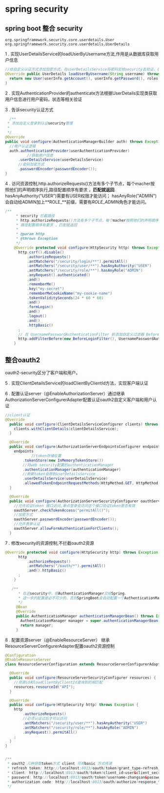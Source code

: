 # spring security

## spring boot 整合 security
	
	org.springframework.security.core.userdetails.User
	org.springframework.security.core.userdetails.UserDetails	
  
1 . 实现UserDetailsService的loadUserByUsername方法,作用是从数据库获取用户信息
  ```java
//给自定义认证方式添加加密方式，在userDetailsService将密码交给security去验证，在认证管理中配置密码验证方式
  @Override public UserDetails loadUserByUsername(String username) throws UsernameNotFoundException {
    return new User(userInfo.getAccount(), userInfo.getPassword(), roles);
  }
```
2 . 实现AuthenticationProvider的authenticate方法根据UserDetails实现类获取用户信息进行用户密码，状态等相关验证

3 . 告诉security认证方式
  ```java
	/**
   * 添加自定义登录到认证security管理
   * 
   */
  @Override
  public void configure(AuthenticationManagerBuilder auth) throws Exception {
    //用户认证逻辑
    auth.authenticationProvider(userAuthenticationProvider)
    		//获取用户信息
        .userDetailsService(userDetailsService)
        //密码加密方式
        .passwordEncoder(passwordEncoder());
  }
  ```
4 . 访问资源控制,http.authorizeRequests()方法有多个子节点，每个macher按照他们的声明顺序执行,路径配置顺序有要求 ，**匹配就返回**.
  hasAnyAuthority("USER")需要有USER权限才能访问；
  hasAnyRole("ADMIN")会自动给ADMIN加上**ROLE_**前缀，需要有*ROLE_ADMIN*角色才能访问。
  ```java
  /**
       * security 拦截路径
       * http.authorizeRequests()方法有多个子节点，每个macher按照他们的声明顺序执行
       * 路径配置顺序有要求 ，匹配就返回
       *
       * @param http
       * @throws Exception
       */
      @Override protected void configure(HttpSecurity http) throws Exception {
        http.csrf().disable()
            .authorizeRequests()
            .antMatchers("/security/login/**").permitAll()
            .antMatchers("/security/user/**").hasAnyAuthority("USER")
            .antMatchers("/security/role/**").hasAnyRole("ADMIN")
            .anyRequest().authenticated()
            .and()
            .rememberMe()
            .key("my-secret")
            .rememberMeCookieName("my-cookie-name")
            .tokenValiditySeconds(24 * 60 * 60)
            .and()
            .formLogin()
            .and()
            .logout()
            .and()
            .httpBasic()
        ;
        // 在 UsernamePasswordAuthenticationFilter 前添加自定义过滤器 BeforeLoginFilter 
        http.addFilterBefore(new BeforeLoginFilter(), UsernamePasswordAuthenticationFilter.class);
      }
  ```
## 整合oauth2
		
oauth2-security区分了客户端和用户。

5 . 实现ClientDetailsService的loadClientByClientId方法，实现客户端认证
	
6 . 配置认证server（@EnableAuthorizationServer）通过继承AuthorizationServerConfigurerAdapter配置认证oauth2自定义客户端和用户认证
```java
//client认证
@Override
  public void configure(ClientDetailsServiceConfigurer clients) throws Exception {
    clients.withClientDetails(clientDetailsService);
  }

  @Override
  public void configure(AuthorizationServerEndpointsConfigurer endpoints) {
    endpoints
    		//token存储位置
        .tokenStore(new InMemoryTokenStore())
        //将web security配置的authenticationManager
        .authenticationManager(authenticationManager)
        //刷新token会用到userDetailsService
        .userDetailsService(userDetailsService)
        .allowedTokenEndpointRequestMethods(HttpMethod.GET, HttpMethod.POST);
  }

  @Override
  public void configure(AuthorizationServerSecurityConfigurer oauthServer) {
  	//允许验证token 接口访问,单点登录会访问这个接口验证token是否有效
    oauthServer.checkTokenAccess("permitAll()");
    //加密方式
    oauthServer.passwordEncoder(passwordEncoder());
    //允许表单认证
    oauthServer.allowFormAuthenticationForClients();
  }
```
7 . 修改security的资源控制,不拦截oauth2资源
```java
@Override protected void configure(HttpSecurity http) throws Exception {
      http
          .authorizeRequests()
          .antMatchers("/oauth/*").permitAll()
          .and().httpBasic()
      ;
    }
    
   /**
      * 在这security中，把AuthenticationManager交给Spring，
      * 这一步的配置是必不可少的，否则SpringBoot会自动配置一个AuthenticationManager,覆盖掉内存中的用户
      */
     @Bean
     @Override
     public AuthenticationManager authenticationManagerBean() throws Exception {
       AuthenticationManager manager = super.authenticationManagerBean();
       return manager;
     }
```  
8 . 配置资源server（@EnableResourceServer） 继承ResourceServerConfigurerAdapter配置oauth2资源控制
```java
@Configuration
@EnableResourceServer
class ResourceServerConfiguration extends ResourceServerConfigurerAdapter {

  @Override
  public void configure(ResourceServerSecurityConfigurer resources) {
    //资源id和loadClientByClientId查询到的相匹配
    resources.resourceId("API");
  }

  @Override
  public void configure(HttpSecurity http) throws Exception {
    http
        .authorizeRequests()
        //必须认证过后才可以访问
        .antMatchers("/security/user/**").hasAnyAuthority("USER")
        .antMatchers("/security/role/**").hasAnyRole("ADMIN")
        .anyRequest().permitAll()
    ;
  }
}
```
```java

/**
 * oauth2 几种获取token方式 client 可用basic 方式传递
 * refresh token: http://localhost:8013/oauth/token?grant_type=refresh_token&refresh_token=3680e51e-fbf4-417a-85d9-6a8205c14c0a&client_id=user&client_secret=123456
 * client: http://localhost:8013/oauth/token?client_id=user&client_secret=123456&scope=read&grant_type=client_credentials
 * password: http://localhost:8013/oauth/token?username=zhangsan&password=123456&grant_type=password&scope=read&client_id=user&client_secret=1234567
 * authorization code: http://localhost:8013/oauth/authorize?response_type=code&client_id=code&redirect_uri=http://localhost:8013/security/login&scope=all
 */
```